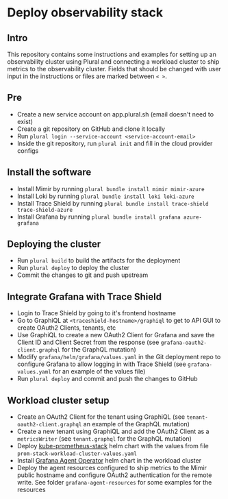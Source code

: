 # Deploy observability stack

## Intro

This repository contains some instructions and examples for setting up an observability cluster using Plural and connecting a workload cluster to ship metrics to the observability cluster. Fields that should be changed with user input in the instructions or files are marked between `< >`.

## Pre

- Create a new service account on app.plural.sh (email doesn't need to exist)
- Create a git repository on GitHub and clone it locally
- Run `plural login --service-account <service-account-email>`
- Inside the git repository, run `plural init` and fill in the cloud provider configs

## Install the software

- Install Mimir by running `plural bundle install mimir mimir-azure`
- Install Loki by running `plural bundle install loki loki-azure`
- Install Trace Shield by running `plural bundle install trace-shield trace-shield-azure`
- Install Grafana by running `plural bundle install grafana azure-grafana`

## Deploying the cluster

- Run `plural build` to build the artifacts for the deployment
- Run `plural deploy` to deploy the cluster
- Commit the changes to git and push upstream

## Integrate Grafana with Trace Shield

- Login to Trace Shield by going to it's frontend hostname
- Go to GraphiQL at `<traceshield-hostname>/graphiql` to get to API GUI to create OAuth2 Clients, tenants, etc
- Use GraphiQL to create a new OAuth2 Client for Grafana and save the Client ID and Client Secret from the response (see `grafana-oauth2-client.graphql` for the GraphQL mutation)
- Modify `grafana/helm/grafana/values.yaml` in the Git deployment repo to configure Grafana to allow logging in with Trace Shield (see `grafana-values.yaml` for an example of the values file)
- Run `plural deploy` and commit and push the changes to GitHub

## Workload cluster setup

- Create an OAuth2 Client for the tenant using GraphiQL (see `tenant-oauth2-client.graphql` an example of the GraphQL mutation)
- Create a new tenant using GraphiQL and add the OAuth2 Client as a `metricsWriter` (see `tenant.graphql` for the GraphQL mutation)
- Deploy [kube-prometheus-stack](https://github.com/prometheus-community/helm-charts/tree/main/charts/kube-prometheus-stack) helm chart with the values from file `prom-stack-workload-cluster-values.yaml`
- Install [Grafana Agent Operator](https://github.com/grafana/helm-charts/tree/main/charts/agent-operator) helm chart in the workload cluster
- Deploy the agent resources configured to ship metrics to the Mimir public hostname and configure OAuth2 authentication for the remote write. See folder `grafana-agent-resources` for some examples for the resources
